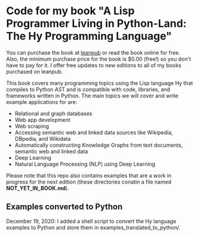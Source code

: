 # Code for my book "A Lisp Programmer Living in Python-Land: The Hy Programming Language"

You can purchase the book at [leanpub](https://leanpub.com/hy-lisp-python) or read the book online for free. Also, the minimum purchase price for the book is $0.00 (free!) so you don't have to pay for it. I offer free updates to new editions to all of my books purchased on leanpub.

This book covers many programming topics using the Lisp language Hy that compiles to Python AST and is compatible with code, libraries, and frameworks written in Python. The main topics we will cover and write example applications for are:

- Relational and graph databases
- Web app development
- Web scraping
- Accessing semantic web and linked data sources like Wikipedia, DBpedia, and Wikidata
- Automatically constructing Knowledge Graphs from text documents, semantic web and linked
data
- Deep Learning
- Natural Language Processing (NLP) using Deep Learning

Please note that this repo also contains examples that are a work in progress for the next edition (these directories conatin a file named **NOT_YET_IN_BOOK.md**).

## Examples converted to Python

December 19, 2020: I added a shell script to convert the Hy language examples to Python and store them in examples_translated_to_python/.




